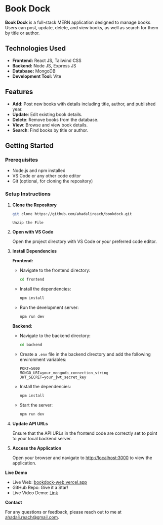# Book Dock

**Book Dock** is a full-stack MERN application designed to manage books. Users can post, update, delete, and view books, as well as search for them by title or author.

## Technologies Used

- **Frontend:** React JS, Tailwind CSS
- **Backend:** Node JS, Express JS
- **Database:** MongoDB
- **Development Tool:** Vite

## Features

- **Add**: Post new books with details including title, author, and published year.
- **Update**: Edit existing book details.
- **Delete**: Remove books from the database.
- **View**: Browse and view book details.
- **Search**: Find books by title or author.

## Getting Started

### Prerequisites

- Node.js and npm installed
- VS Code or any other code editor
- Git (optional, for cloning the repository)

### Setup Instructions

1. **Clone the Repository**

    ```bash
    git clone https://github.com/ahadalireach/bookdock.git
    ```

    `Unzip the File`

2. **Open with VS Code**

   Open the project directory with VS Code or your preferred code editor.

3. **Install Dependencies**

   **Frontend:**
   
    - Navigate to the frontend directory:

      ```bash
      cd frontend
      ```

    - Install the dependencies:

      ```bash
      npm install
      ```

    - Run the development server:

      ```bash
      npm run dev
      ```

   **Backend:**
   
    - Navigate to the backend directory:

      ```bash
      cd backend
      ```

    - Create a `.env` file in the backend directory and add the following environment variables:

      ```env
      PORT=5000
      MONGO_URI=your_mongodb_connection_string
      JWT_SECRET=your_jwt_secret_key
      ```

    - Install the dependencies:

      ```bash
      npm install
      ```

    - Start the server:

      ```bash
      npm run dev
      ```

4. **Update API URLs**

   Ensure that the API URLs in the frontend code are correctly set to point to your local backend server.

5. **Access the Application**

   Open your browser and navigate to [http://localhost:3000](http://localhost:3000) to view the application.

**Live Demo**

- Live Web: [bookdock-web.vercel.app](https://bookdock-web.vercel.app)
- GitHub Repo: Give it a Star!
- Live Video Demo: [Link](https://youtu.be/bGsOCxYh-Yg?si=CxbdREUj6p-0qthf)

**Contact**

For any questions or feedback, please reach out to me at [ahadali.reach@gmail.com](mailto:ahadali.reach@gmail.com).
